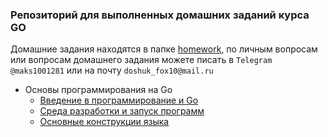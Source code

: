 ### Репозиторий для выполненных домашних заданий курса GO
Домашние задания находятся в папке [homework](/homework/), по личным вопросам или вопросам домашнего задания можете писать в `Telegram` `@maks1001281` или на почту `doshuk_fox10@mail.ru`

- Основы программирования на Go
    - [Введение в программирование и Go](/homework/1.1/)
    - [Среда разработки и запуск программ](/homework/1.2/)
    - [Основные конструкции языка](/homework/1.3/)
